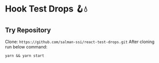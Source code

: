 # Hook Test Drops 🪝💧

## Try Repository

Clone: `https://github.com/salman-ssi/react-test-drops.git`
After cloning run below command:

    yarn && yarn start
